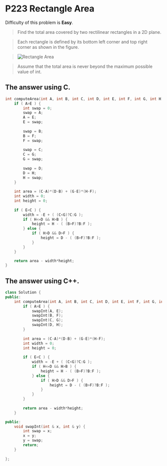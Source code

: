 # P223 Rectangle Area

Difficulty of this problem is **Easy**.


> Find the total area covered by two rectilinear rectangles in a 2D plane.

> Each rectangle is defined by its bottom left corner and top right corner as shown in the figure.

> ![][Rectangle-Area]

>Assume that the total area is never beyond the maximum possible value of int.

[Rectangle-Area]: /Assets/223.png  "Rectangle Area"

## The answer using C.

```C
int computeArea(int A, int B, int C, int D, int E, int F, int G, int H) {
    if ( A>E ) {
        int swap = 0;
        swap = A;
        A = E;
        E = swap;
        
        swap = B;
        B = F;
        F = swap;
        
        swap = C;
        C = G;
        G = swap;
        
        swap = D;
        D = H;
        H = swap;
    }
    
    int area = (C-A)*(D-B) + (G-E)*(H-F);
    int width = 0;
    int height = 0;
    
    if ( E<C ) {
        width = -E + ( (C<G)?C:G );
        if ( H<=D && H>B ) {
            height = H - ( (B>F)?B:F );
        } else {
            if ( H>D && D>F ) {
                height = D - ( (B>F)?B:F );
            }
        }
    }

    return area - width*height;
}
```

## The answer using C++.

```C++
class Solution {
public:
    int computeArea(int A, int B, int C, int D, int E, int F, int G, int H) {
        if ( A>E ) {
            swapInt(A, E);
            swapInt(B, F);
            swapInt(C, G);
            swapInt(D, H);
        }
        
        int area = (C-A)*(D-B) + (G-E)*(H-F);
        int width = 0;
        int height = 0;
        
        if ( E<C ) {
            width = -E + ( (C<G)?C:G );
            if ( H<=D && H>B ) {
                height = H - ( (B>F)?B:F );
            } else {
                if ( H>D && D>F ) {
                    height = D - ( (B>F)?B:F );
                }
            }
        }
    
        return area - width*height;
    }

public:
    void swapInt(int & x, int & y) {
    	int swap = x;
    	x = y;
    	y = swap;
    	return;
    }
    
};
```
